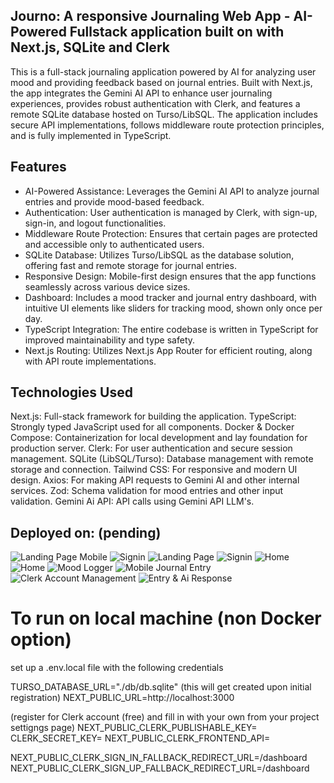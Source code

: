 ## Journo: A responsive Journaling Web App - AI-Powered Fullstack application built on with Next.js, SQLite and Clerk

This is a full-stack journaling application powered by AI for analyzing user mood and providing feedback based on journal entries. Built with Next.js, the app integrates the Gemini AI API to enhance user journaling experiences, provides robust authentication with Clerk, and features a remote SQLite database hosted on Turso/LibSQL. The application includes secure API implementations, follows middleware route protection principles, and is fully implemented in TypeScript.

## Features

- AI-Powered Assistance: Leverages the Gemini AI API to analyze journal entries and provide mood-based feedback.
- Authentication: User authentication is managed by Clerk, with sign-up, sign-in, and logout functionalities.
- Middleware Route Protection: Ensures that certain pages are protected and accessible only to authenticated users.
- SQLite Database: Utilizes Turso/LibSQL as the database solution, offering fast and remote storage for journal entries.
- Responsive Design: Mobile-first design ensures that the app functions seamlessly across various device sizes.
- Dashboard: Includes a mood tracker and journal entry dashboard, with intuitive UI elements like sliders for tracking mood, shown only once per day.
- TypeScript Integration: The entire codebase is written in TypeScript for improved maintainability and type safety.
- Next.js Routing: Utilizes Next.js App Router for efficient routing, along with API route implementations.

## Technologies Used

Next.js: Full-stack framework for building the application.
TypeScript: Strongly typed JavaScript used for all components.
Docker & Docker Compose: Containerization for local development and lay foundation for production server.
Clerk: For user authentication and secure session management.
SQLite (LibSQL/Turso): Database management with remote storage and connection.
Tailwind CSS: For responsive and modern UI design.
Axios: For making API requests to Gemini AI and other internal services.
Zod: Schema validation for mood entries and other input validation.
Gemini Ai API: API calls using Gemini API LLM's.

## Deployed on: (pending)

![Landing Page Mobile](./public/assets/repoAssets/landingMobile.png) ![Signin](./public/assets/repoAssets/signInMobile.png)
![Landing Page](./public/assets/repoAssets/landingFull.png)
![Signin](./public/assets/repoAssets/signInDesktop.png)
![Home](./public/assets/repoAssets/homeDesktop.png)
![Home](./public/assets/repoAssets/homeMobile.png) ![Mood Logger](./public/assets/repoAssets/logMoodMobile.png)
![Mobile Journal Entry](./public/assets/repoAssets/entryMobile.png) ![Clerk Account Management](./public/assets/repoAssets/manageAccountClerk.png)
![Entry & Ai Response](./public/assets/repoAssets/entry&responseDesktop.png)

# To run on local machine (non Docker option)

set up a .env.local file with the following credentials

TURSO_DATABASE_URL="./db/db.sqlite" (this will get created upon initial registration)
NEXT_PUBLIC_URL=http://localhost:3000

(register for Clerk account (free) and fill in with your own from your project settigngs page)
NEXT_PUBLIC_CLERK_PUBLISHABLE_KEY=
CLERK_SECRET_KEY=
NEXT_PUBLIC_CLERK_FRONTEND_API=

NEXT_PUBLIC_CLERK_SIGN_IN_FALLBACK_REDIRECT_URL=/dashboard
NEXT_PUBLIC_CLERK_SIGN_UP_FALLBACK_REDIRECT_URL=/dashboard

